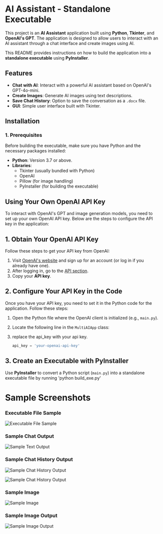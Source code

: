 # AI Assistant - Standalone Executable

This project is an **AI Assistant** application built using **Python**, **Tkinter**, and **OpenAI's GPT**. The application is designed to allow users to interact with an AI assistant through a chat interface and create images using AI. 

This README provides instructions on how to build the application into a **standalone executable** using **PyInstaller**.

## Features

- **Chat with AI**: Interact with a powerful AI assistant based on OpenAI's GPT-4o-mini.
- **Create Images**: Generate AI images using text descriptions.
- **Save Chat History**: Option to save the conversation as a `.docx` file.
- **GUI**: Simple user interface built with Tkinter.

## Installation

### 1. Prerequisites

Before building the executable, make sure you have Python and the necessary packages installed:

- **Python**: Version 3.7 or above.
- **Libraries**:
    - Tkinter (usually bundled with Python)
    - OpenAI
    - Pillow (for image handling)
    - PyInstaller (for building the executable)


## Using Your Own OpenAI API Key

To interact with OpenAI's GPT and image generation models, you need to set up your own OpenAI API key. Below are the steps to configure the API key in the application:

## 1. Obtain Your OpenAI API Key

Follow these steps to get your API key from OpenAI:

1. Visit [OpenAI's website](https://beta.openai.com/signup/) and sign up for an account (or log in if you already have one).
2. After logging in, go to the [API section](https://beta.openai.com/account/api-keys).
3. Copy your **API key**.

## 2. Configure Your API Key in the Code

Once you have your API key, you need to set it in the Python code for the application. Follow these steps:

1. Open the Python file where the OpenAI client is initialized (e.g., `main.py`).
2. Locate the following line in the `MultiAIApp` class:

3. replace the api_key with your api key.
   ```python
   api_key = 'your-openai-api-key'


 ## 3. Create an Executable with PyInstaller

Use **PyInstaller** to convert a Python script (`main.py`) into a standalone executable file by running 'python build_exe.py'





# Sample Screenshots

### Executable File Sample
![Executable File Sample](executable_file_sample.jpg)

### Sample Chat Output
![Sample Text Output](sample_text.jpg)

### Sample Chat History Output
![Sample Chat History Output](sample_chat_history_output.jpg)

![Sample Chat History Output](sample_chat_history.jpg)


### Sample Image 
![Sample Image](sample_image.jpg)

### Sample Image Output
![Sample Image Output](sample_image_output.jpg)

